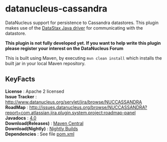 # datanucleus-cassandra

DataNucleus support for persistence to Cassandra datastores. This plugin makes use of the 
[DataStax Java driver](http://www.datastax.com/documentation/developer/java-driver/1.0/webhelp/index.html) for communicating with the datastore.

__This plugin is not fully developed yet. If you want to help write this plugin please register your interest on the DataNucleus Forum__

This is built using Maven, by executing `mvn clean install` which installs the built jar in your local Maven repository.


## KeyFacts

__License__ : Apache 2 licensed  
__Issue Tracker__ : http://www.datanucleus.org/servlet/jira/browse/NUCCASSANDRA  
__RoadMap__ : http://issues.datanucleus.org/browse/NUCCASSANDRA?report=com.atlassian.jira.plugin.system.project:roadmap-panel  
__Javadocs__ : [4.0](http://www.datanucleus.org/javadocs/store.cassandra/4.0/)  
__Download(Releases)__ : [Maven Central](http://central.maven.org/maven2/org/datanucleus/datanucleus-cassandra)  
__Download(Nightly)__ : [Nightly Builds](http://www.datanucleus.org/downloads/maven2-nightly/org/datanucleus/datanucleus-cassandra)  
__Dependencies__ : See file [pom.xml](pom.xml)  
